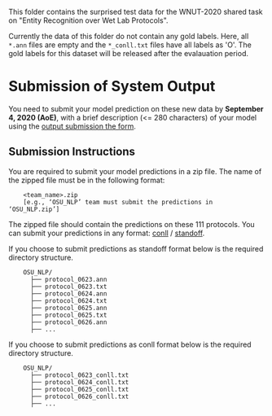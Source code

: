 This folder contains the surprised test data for the WNUT-2020 shared task on "Entity Recognition over Wet Lab Protocols". 

Currently the data of this folder do not contain any gold labels. Here, all `*.ann` files are empty and the `*_conll.txt` files have all labels as 'O'. The gold labels for this dataset will be released after the evalauation period.



# Submission of System Output
 
You need to submit your model prediction on these new data by  **September 4, 2020 (AoE)**, with a brief description (<= 280 characters) of your model  using the [output submission the form](https://forms.gle/xMjAVnN4YgNS7LpSA). 
 
 
## Submission Instructions

You are required to submit your model predictions in a zip file. The name of the zipped file must be in the following format:

```
	<team_name>.zip  
	[e.g., ‘OSU_NLP’ team must submit the predictions in ‘OSU_NLP.zip’]
```

The zipped file should contain the predictions on these 111 protocols. You can submit your predictions in any format: [conll](../../data#the-conll-format) / [standoff](../../data#the-standoff-format).


If you choose to submit predictions as standoff format below is the required directory structure. 

```
	OSU_NLP/
	  ├── protocol_0623.ann
	  ├── protocol_0623.txt
	  ├── protocol_0624.ann
	  ├── protocol_0624.txt
	  ├── protocol_0625.ann
	  ├── protocol_0625.txt
	  ├── protocol_0626.ann
	  ├── ...
```

If you choose to submit predictions as conll format below is the required directory structure. 

```
	OSU_NLP/
	  ├── protocol_0623_conll.txt
	  ├── protocol_0624_conll.txt
	  ├── protocol_0625_conll.txt
	  ├── protocol_0626_conll.txt
	  ├── ...
```